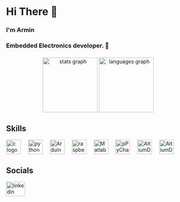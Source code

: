<br clear="both">

<h1 align="left">Hi There 👋</h1>

###

<h3 align="left">I'm Armin</h3>

###
<h3 align="left">Embedded Electronics developer. 🔌</h3>

###

<div align="center">
  <img src="https://github-readme-stats.vercel.app/api?username=arminhmt&hide_title=false&hide_rank=false&show_icons=true&include_all_commits=true&count_private=true&disable_animations=false&theme=dracula&locale=en&hide_border=false&order=1" height="150" alt="stats graph"  />
  <img src="https://github-readme-stats.vercel.app/api/top-langs?username=arminhmt&locale=en&hide_title=false&layout=compact&card_width=320&langs_count=5&theme=dracula&hide_border=false&order=2" height="150" alt="languages graph"  />
</div>

###
<h2 align="left">Skills</h2>
<div align="left">
  <img src="https://skillicons.dev/icons?i=c" height="40" alt="c logo"  />
  <img width="12" />
  <img src="https://cdn.jsdelivr.net/gh/devicons/devicon/icons/python/python-original.svg" height="40" alt="python logo"  />
  <img width="12" />
  <img src="https://cdn.simpleicons.org/arduino/00979D" height="40" alt="Arduino logo"  />
  <img width="12" />
  <img src="https://cdn.jsdelivr.net/gh/devicons/devicon/icons/raspberrypi/raspberrypi-original.svg" height="40" alt="raspberry pi logo"  />
  <img width="12" />
  <img src="https://skillicons.dev/icons?i=matlab" height="40" alt="Matlab logo"  />
  <img width="12" />
  <img src="https://cdn.jsdelivr.net/gh/devicons/devicon/icons/pycharm/pycharm-original.svg" height="40" alt="pPyCharm logo"  />
  <img width="12" />
  <img src="https://a11ybadges.com/badge?logo=altiumdesigner" height="40" alt="AltiumDesigner logo"  />
  <img width="12" />
  <img src="https://a11ybadges.com/badge?logo=stmicroelectronics" height="40" alt="AltiumDesigner logo"  />
</div>

###
<h2 align="left">Socials</h2>
<div align="left">
  <a href="https://www.linkedin.com/in/armin-hemati/" target="_blank">
    <img src="https://raw.githubusercontent.com/maurodesouza/profile-readme-generator/master/src/assets/icons/social/linkedin/default.svg" width="52" height="40" alt="linkedin logo"  />
  </a>
</div>

###
